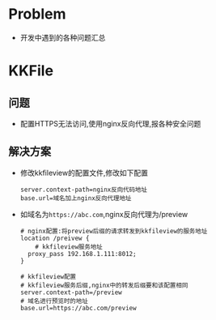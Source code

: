 # Problem



* 开发中遇到的各种问题汇总



# KKFile



## 问题



* 配置HTTPS无法访问,使用nginx反向代理,报各种安全问题



## 解决方案



* 修改kkfileview的配置文件,修改如下配置

  ```properties
  server.context-path=nginx反向代码地址
  base.url=域名加上nginx反向代理地址
  ```

* 如域名为`https://abc.com`,nginx反向代理为/preview

  ```nginx
  # nginx配置:将preview后缀的请求转发到kkfileview的服务地址
  location /preivew {
      # kkfileview服务地址
  	proxy_pass 192.168.1.111:8012;
  }
  ```

  ```properties
  # kkfileview配置
  # kkfileview服务后缀,nginx中的转发后缀要和该配置相同
  server.context-path=/preview
  # 域名进行预览时的地址
  base.url=https://abc.com/preview
  ```

  




